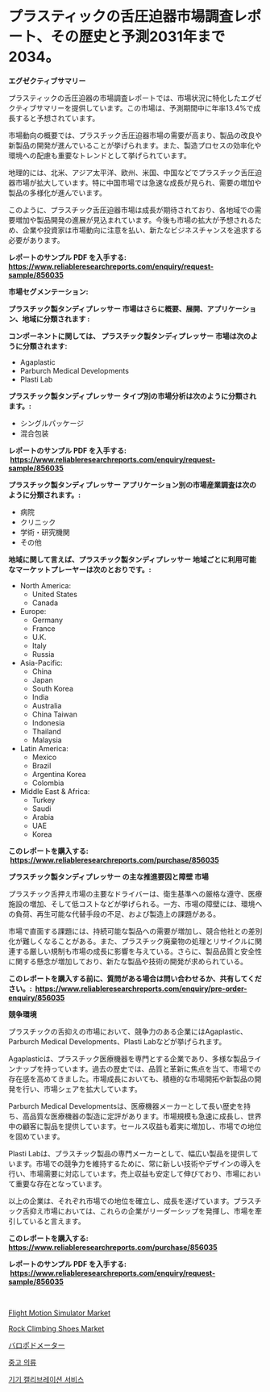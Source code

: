 <p><h1>プラスティックの舌圧迫器市場調査レポート、その歴史と予測2031年まで2034。</h1></p><p><strong>エグゼクティブサマリー</strong></p>
<p><p>プラスティックの舌圧迫器の市場調査レポートでは、市場状況に特化したエグゼクティブサマリーを提供しています。この市場は、予測期間中に年率13.4%で成長すると予想されています。</p><p>市場動向の概要では、プラスチック舌圧迫器市場の需要が高まり、製品の改良や新製品の開発が進んでいることが挙げられます。また、製造プロセスの効率化や環境への配慮も重要なトレンドとして挙げられています。</p><p>地理的には、北米、アジア太平洋、欧州、米国、中国などでプラスチック舌圧迫器市場が拡大しています。特に中国市場では急速な成長が見られ、需要の増加や製品の多様化が進んでいます。</p><p>このように、プラスチック舌圧迫器市場は成長が期待されており、各地域での需要増加や製品開発の進展が見込まれています。今後も市場の拡大が予想されるため、企業や投資家は市場動向に注意を払い、新たなビジネスチャンスを追求する必要があります。</p></p>
<p><strong>レポートのサンプル PDF を入手する: <a href="https://www.reliableresearchreports.com/enquiry/request-sample/856035">https://www.reliableresearchreports.com/enquiry/request-sample/856035</a></strong></p>
<p><strong>市場セグメンテーション:</strong></p>
<p><strong> プラスチック製タンディプレッサー 市場はさらに概要、展開、アプリケーション、地域に分類されます :</strong></p>
<p><strong>コンポーネントに関しては、 プラスチック製タンディプレッサー 市場は次のように分類されます: &nbsp;</strong></p>
<p><ul><li>Agaplastic</li><li>Parburch Medical Developments</li><li>Plasti Lab</li></ul></p>
<p><strong> プラスチック製タンディプレッサー タイプ別の市場分析は次のように分類されます。:</strong></p>
<p><ul><li>シングルパッケージ</li><li>混合包装</li></ul></p>
<p><strong>レポートのサンプル PDF を入手する: &nbsp;<a href="https://www.reliableresearchreports.com/enquiry/request-sample/856035">https://www.reliableresearchreports.com/enquiry/request-sample/856035</a></strong></p>
<p><strong> プラスチック製タンディプレッサー アプリケーション別の市場産業調査は次のように分類されます。:</strong></p>
<p><ul><li>病院</li><li>クリニック</li><li>学術・研究機関</li><li>その他</li></ul></p>
<p><strong>地域に関して言えば、プラスチック製タンディプレッサー 地域ごとに利用可能なマーケットプレーヤーは次のとおりです。:</strong></p>
<p><ul>
    <li>
        North America:
        <ul>
            <li>United States</li>
            <li>Canada</li>
        </ul>
    </li>
    <li>
        Europe:
        <ul>
            <li>Germany</li>
            <li>France</li>
            <li>U.K.</li>
            <li>Italy</li>
            <li>Russia</li>
        </ul>
    </li>
    <li>
        Asia-Pacific:
        <ul>
            <li>China</li>
            <li>Japan</li>
            <li>South Korea</li>
            <li>India</li>
            <li>Australia</li>
            <li>China Taiwan</li>
            <li>Indonesia</li>
            <li>Thailand</li>
            <li>Malaysia</li>
        </ul>
    </li>
    <li>
        Latin America:
        <ul>
            <li>Mexico</li>
            <li>Brazil</li>
            <li>Argentina Korea</li>
            <li>Colombia</li>
        </ul>
    </li>
    <li>
        Middle East & Africa:
        <ul>
            <li>Turkey</li>
            <li>Saudi</li>
            <li>Arabia</li>
            <li>UAE</li>
            <li>Korea</li>
        </ul>
    </li>
    </ul></p>
<p><strong>このレポートを購入する: &nbsp;<a href="https://www.reliableresearchreports.com/purchase/856035">https://www.reliableresearchreports.com/purchase/856035</a></strong></p>
<p><strong>プラスチック製タンディプレッサー の主な推進要因と障壁 市場</strong></p>
<p><p>プラスチック舌押え市場の主要なドライバーは、衛生基準への厳格な遵守、医療施設の増加、そして低コストなどが挙げられる。一方、市場の障壁には、環境への負荷、再生可能な代替手段の不足、および製造上の課題がある。</p><p>市場で直面する課題には、持続可能な製品への需要が増加し、競合他社との差別化が難しくなることがある。また、プラスチック廃棄物の処理とリサイクルに関連する厳しい規制も市場の成長に影響を与えている。さらに、製品品質と安全性に関する懸念が増加しており、新たな製品や技術の開発が求められている。</p></p>
<p><strong>このレポートを購入する前に、質問がある場合は問い合わせるか、共有してください。:&nbsp; <a href="https://www.reliableresearchreports.com/enquiry/pre-order-enquiry/856035">https://www.reliableresearchreports.com/enquiry/pre-order-enquiry/856035</a></strong></p>
<p><strong>競争環境</strong></p>
<p><p>プラスチックの舌抑えの市場において、競争力のある企業にはAgaplastic、Parburch Medical Developments、Plasti Labなどが挙げられます。</p><p>Agaplasticは、プラスチック医療機器を専門とする企業であり、多様な製品ラインナップを持っています。過去の歴史では、品質と革新に焦点を当て、市場での存在感を高めてきました。市場成長においても、積極的な市場開拓や新製品の開発を行い、市場シェアを拡大しています。</p><p>Parburch Medical Developmentsは、医療機器メーカーとして長い歴史を持ち、高品質な医療機器の製造に定評があります。市場規模も急速に成長し、世界中の顧客に製品を提供しています。セールス収益も着実に増加し、市場での地位を固めています。</p><p>Plasti Labは、プラスチック製品の専門メーカーとして、幅広い製品を提供しています。市場での競争力を維持するために、常に新しい技術やデザインの導入を行い、市場需要に対応しています。売上収益も安定して伸びており、市場において重要な存在となっています。</p><p>以上の企業は、それぞれ市場での地位を確立し、成長を遂げています。プラスチック舌抑え市場においては、これらの企業がリーダーシップを発揮し、市場を牽引していると言えます。</p></p>
<p><strong>このレポートを購入する: &nbsp; <a href="https://www.reliableresearchreports.com/purchase/856035">https://www.reliableresearchreports.com/purchase/856035</a></strong></p>
<p><strong>レポートのサンプル PDF を入手する: &nbsp;<a href="https://www.reliableresearchreports.com/enquiry/request-sample/856035">https://www.reliableresearchreports.com/enquiry/request-sample/856035</a></strong><strong></strong></p>
<p>&nbsp;</p>
<p><p><a href="https://github.com/markusgodoy/Market-Research-Report-List-2/blob/main/flight-motion-simulator-market.md">Flight Motion Simulator Market</a></p><p><a href="https://github.com/arionmp/Market-Research-Report-List-2/blob/main/rock-climbing-shoes-market.md">Rock Climbing Shoes Market</a></p><p><a href="https://github.com/zjkmgcs938405/Market-Research-Report-List-1/blob/main/25168124871.md">バロポドメーター</a></p><p><a href="https://github.com/vsnao330707/Market-Research-Report-List-1/blob/main/18694174382.md">중고 의류</a></p><p><a href="https://github.com/laholand/Market-Research-Report-List-3/blob/main/82974734383.md">기기 캘리브레이션 서비스</a></p></p>